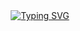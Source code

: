 <div align="center">
<a  align="center" href="https://git.io/typing-svg"><img src="https://readme-typing-svg.demolab.com?font=Fira+Code&pause=1000&color=04B117&width=565&lines=Hard+work+and+some+bugs+area!+%5BBe+Careful+%F0%9F%91%BF%5D;Some+personal+projects+in+my+dev+routine+%F0%9F%92%BB%E2%9C%8D%F0%9F%8F%BB" alt="Typing SVG" /></a>
</div>
